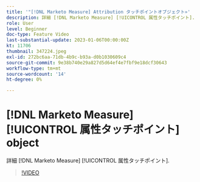 ```yaml
---
title: '"[!DNL Marketo Measure] Attribution タッチポイントオブジェクト»'
description: 詳細 [!DNL Marketo Measure] [!UICONTROL 属性タッチポイント].
role: User
level: Beginner
doc-type: Feature Video
last-substantial-update: 2023-01-06T00:00:00Z
kt: 11706
thumbnail: 347224.jpeg
exl-id: 272bc6aa-71db-4b9c-b93a-d0b1030609c4
source-git-commit: 9e38b740e29a827d5d64ef4e7fbf9e18dcf30643
workflow-type: tm+mt
source-wordcount: '14'
ht-degree: 0%

---
```


# [!DNL Marketo Measure] [!UICONTROL 属性タッチポイント] object

詳細 [!DNL Marketo Measure] [!UICONTROL 属性タッチポイント].

>[!VIDEO](https://video.tv.adobe.com/v/347224/?quality=12&learn=on)
